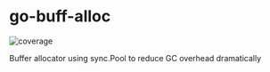 # go-buff-alloc

![coverage](https://gocover.io/_badge/github.com/xiaonanln/go-buff-alloc)

Buffer allocator using sync.Pool to reduce GC overhead dramatically
